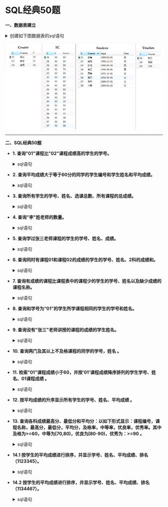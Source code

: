 # SQL经典50题

**一、数据表建立**
    <details>
      <summary>创建如下图数据表的sql语句</summary>

    --创建学生信息表
    CREATE TABLE Student(S varchar(10),Sname varchar(10),Sage datetime,Ssex nvarchar(10));
    --创建课程表
    CREATE TABLE Course(C varchar(10),Cname varchar(10),T varchar(10));
    --创建老师表
    CREATE TABLE Teacher(T varchar(10),Tname varchar(10));
    --创建成绩表
    CREATE TABLE SC(S varchar(10),C varchar(10),Score decimal(18,1));
    
    --添加学生
    INSERT INTO Student VALUES('01' , '赵雷' , '1990-01-01' , '男');
    INSERT INTO Student VALUES('02' , '钱电' , '1990-12-21' , '男');
    INSERT INTO Student VALUES('03' , '孙风' , '1990-05-20' , '男');
    INSERT INTO Student VALUES('04' , '李云' , '1990-08-06' , '男');
    INSERT INTO Student VALUES('05' , '周梅' , '1991-12-01' , '女');
    INSERT INTO Student VALUES('06' , '吴兰' , '1992-03-01' , '女');
    INSERT INTO Student VALUES('07' , '郑竹' , '1989-07-01' , '女');
    INSERT INTO Student VALUES('08' , '王菊' , '1990-01-20' , '女');
    --添加课程
    INSERT INTO Course VALUES('01' , '语文' , '02');
    INSERT INTO Course VALUES('02' , '数学' , '01');
    INSERT INTO Course VALUES('03' , '英语' , '03');
    --添加老师信息
    INSERT INTO Teacher VALUES('01' , '张三');
    INSERT INTO Teacher VALUES('02' , '李四');
    INSERT INTO Teacher VALUES('03' , '王五');
    --添加成绩
    INSERT INTO SC VALUES('01' , '01' , 80);
    INSERT INTO SC VALUES('01' , '02' , 90);
    INSERT INTO SC VALUES('01' , '03' , 99);
    INSERT INTO SC VALUES('02' , '01' , 70);
    INSERT INTO SC VALUES('02' , '02' , 60);
    INSERT INTO SC VALUES('02' , '03' , 80);
    INSERT INTO SC VALUES('03' , '01' , 80);
    INSERT INTO SC VALUES('03' , '02' , 80);
    INSERT INTO SC VALUES('03' , '03' , 80);
    INSERT INTO SC VALUES('04' , '01' , 50);
    INSERT INTO SC VALUES('04' , '02' , 30);
    INSERT INTO SC VALUES('04' , '03' , 20);
    INSERT INTO SC VALUES('05' , '01' , 76);
    INSERT INTO SC VALUES('05' , '02' , 87);
    INSERT INTO SC VALUES('06' , '01' , 31);
    INSERT INTO SC VALUES('06' , '03' , 34);
    INSERT INTO SC VALUES('07' , '02' , 89);
    INSERT INTO SC VALUES('07' , '03' , 98);
</details>

   ![image](https://github.com/Anfany/Study-Tips-for-Other-Language/blob/master/SQL/sql_50.png)

---

**二、SQL经典50题**

   + **1. 查询"01"课程比"02"课程成绩高的学生的学号。**
     <details>
       <summary>sql语句</summary>
     
         --查询"01"课程比"02"课程成绩高的学生的学号

         SELECT a.S 学号
         FROM
            (SELECT SC.S, SC.Score FROM SC WHERE SC.C = '01') a, --查询有01课程成绩的学生的学号和对应的成绩
            (SELECT SC.S, SC.Score FROM SC WHERE SC.C = '02') b  --查询有02课程成绩的学生的学号和对应的成绩
         WHERE a.S = b.S AND a.Score > b.Score --学号相同，成绩对比
   </details>
      
   + **2. 查询平均成绩大于等于60分的同学的学生编号和学生姓名和平均成绩。**
     <details>
       <summary>sql语句</summary>
     
          --查询平均成绩不低于60分的同学的学生编号和学生姓名和平均成绩

          SELECT b.S 学号, a.Sname 姓名, b.avgnum 平均成绩
          FROM
              (SELECT d.S, round(avg(d.Score), 1) avgnum 
              FROM SC d 
              GROUP BY d.s 
              HAVING avgnum >= 60) b, Student a --选择平均成绩不低于60分的学生的学号，以及平均成绩
          where b.S = a.S    
  </details>     
   
   + **3. 查询所有学生的学号、姓名、选课总数、所有课程的总成绩。**
       <details>
          <summary>sql语句</summary>
     
          --查询所有学生的学号、姓名、选课总数、所有课程的总成绩

          SELECT b.S 学号, d.Sname 姓名, b.zongshu 选课总数, b.chengji 总成绩
          FROM
              (SELECT a.S, count(*) zongshu, sum(a.Score) chengji
               FROM SC a 
               GROUP BY a.S) b, Student d  --和题2相似
          WHERE b.S = d.S   
   </details>   
      
   + **4. 查询"李"姓老师的数量。**
    <details>
          <summary>sql语句</summary>
     
          --查询李姓老师的数量

          SELECT count(*) 数量
          FROM Teacher t
          WHERE t.Tname LIKE '李%' -- like的用法
	  
	  
   </details>   
            
   + **5. 查询学过张三老师课程的学生的学号、姓名、成绩。**
    <details>
          <summary>sql语句</summary>
     
          --查询学过张三老师课程的学生的学号、姓名、成绩

          --通过表Teacher获得"张三"老师的编号
          --结合表Course获得对应的课程号
          --结合表SC获得学生的学号，成绩
          --根据表Student获得结果
          SELECT d.S 学号, f.Sname 姓名, d.Score 成绩
          FROM
             (SELECT s.S, h.Tname, s.Score 
             FROM
             SC s
             LEFT JOIN
                   (SELECT c.C, t.Tname 
                   FROM Course c
                   LEFT JOIN Teacher t
                  ON c.T = t.T) h
             ON s.C = h.C 
             WHERE h.Tname = '张三') d,
             Student f
         WHERE d.S = f.S

   </details>       
     
   + **6. 查询同时有课程01和课程02的成绩的学生的学号、姓名、2科的成绩和。**
    <details>
          <summary>sql语句</summary>
     
          --查询同时有课程01和课程02的成绩的学生的学号、姓名、2科的成绩和

          --获得课程编号01的学号、成绩
          --获得课程编号02的学号、成绩
          --union all表 
          --选择恰好有2条记录的,得到结果

          SELECT d.S 学号, t.Sname 姓名, d.he 成绩和
          FROM
             (SELECT f.S, sum(f.Score) he, count(f.S) cc
             FROM
                 (SELECT s.S, s.Score
                 FROM SC s
                 WHERE s.C = '01'
                 UNION All
                 SELECT s.S, s.Score
                 FROM SC s
                 WHERE s.C = '02') f
            GROUP BY f.S 
            HAVING cc = 2) d,
            Student t
         WHERE d.S = t.S
	 
	 
   </details>       
      
          
   + **7. 查询有成绩的课程比课程表中的课程少的学生的学号、姓名以及缺少成绩的课程名称。**
    <details>
          <summary>sql语句</summary>
     
           ----查询有成绩的课程比课程表中的课程少的学生的学号、姓名

           SELECT c.S 学号, t.Sname 姓名
           FROM
               (SELECT s.S, COUNT(*) shu 
               FROM SC s
               GROUP BY s.S) c, 
		       Student t
           WHERE shu < (SELECT COUNT(*) FROM Course) and c.S = t.S 

   </details>  

   + **8. 查询和学号为“01”的学生所学课程相同的学生的学号和姓名。**
    <details>
          <summary>sql语句</summary>
     
           --查询和学号为“01”的学生所学课程相同的学生的学号和姓名
 
           --首先查询和学生01的选的课程总数是一样的学生
           --然后查询每个学生选的课程在01所选的课程中的总数
           --上面两个数相等的学生选的课就是和01一样的

           SELECT kk.S 学号, t.Sname 姓名
           FROM
              (SELECT gg.S
               FROM 
                   (SELECT s.S, COUNT(*) shu
                    FROM SC s
                    GROUP BY s.S 
                    HAVING shu = (SELECT COUNT(*)
                                  FROM SC
                                  WHERE SC.S = '01')) gg,
						 
                   (SELECT e.S, COUNT(e.S) liang
                    FROM
                        (SELECT d.S
                         FROM SC d
                         WHERE d.C in (SELECT SC.C
                                       FROM SC
                                       WHERE SC.S = '01')) e
                                       GROUP BY e.S) hh
               WHERE gg.S = hh.S AND gg.S <> '01'AND gg.shu = hh.liang) kk,
               Student t
           WHERE kk.S = t.S

   </details>  
   
   + **9. 查询没有"张三"老师讲授的课程的成绩的学生姓名。**
    <details>
          <summary>sql语句</summary>
     
           --查询没学过"张三"老师讲授的任一门课程的学生姓名

           --首先找到张三老师的课程编号
           --查询成绩中没有这个课程编号的学生

           SELECT stu.Sname 姓名
           FROM Student stu
           WHERE stu.S IN 
		   (SELECT DISTINCT d.S
		   FROM Student d
		   WHERE d.S NOT IN
		            (SELECT k.S 
			    FROM SC k
			    WHERE k.C IN
				(SELECT s.C 
                                FROM Course s, Teacher t
                                WHERE s.T = t.T and t.Tname = '张三')))

   </details> 
  
   + **10. 查询两门及其以上不及格课程的同学的学号，姓名 。**
    <details>
          <summary>sql语句</summary>
     
           --查询两门及其以上不及格课程的同学的学号，姓名

           SELECT f.S 学号, f.Sname 姓名
           FROM Student f 
           WHERE f.S in 
                    (SELECT s.S 学号
                     FROM 
                         (SELECT c.S, c.score
	                 FROM SC c
		         WHERE c.score < 60) s 
                     GROUP BY s.S
                    HAVING COUNT(s.S) >=  2)

   </details>   
 
   + **11. 检索"01"课程成绩小于60，并按'01'课程成绩降序排列的学生学号、姓名、01课程成绩 。**
    <details>
           <summary>sql语句</summary>
	
              --检索"01"课程成绩小于60，并按'01'课程成绩降序排列的学生学号、姓名、01课程成
	      
              SELECT s.S 学号, t.Sname 姓名, s.score  '01成绩'
              FROM SC s, Student t
              WHERE s.C = '01' AND s.score < 60 AND s.S = t.S
              ORDER BY s.score DESC
	  
   </details>   
   
   + **12. 按平均成绩的升序显示所有学生的学号、姓名、平均成绩 。**
    <details>
           <summary>sql语句</summary>
	
               --按平均成绩的升序显示所有学生的学号、姓名、平均成绩

               SELECT d.S 学号, t.Sname 姓名, d.jun 平均成绩
               FROM
                  (SELECT s.S, ROUND(AVG(s.score),1) jun
                  FROM SC s
                  GROUP BY s.S) d,
                  Student t
               WHERE d.S = t.S
               ORDER BY d.jun ASC 
	  
   </details>     
   
   + **13. 查询各科成绩最高分、最低分和平均分：以如下形式显示：课程编号，课程名称，最高分，最低分，平均分，及格率，中等率，优良率，优秀率。其中及格为>=60，中等为[70,80)，优良为[80-90)，优秀为：>=90 。**
    <details>
           <summary>sql语句</summary>
	
               --查询各科成绩最高分、最低分和平均分：以如下形式显示：课程编号，课程名称，最高分，最低分，平均分，及格率，中等率，优良率，优秀率。其中及格为>=60，中等为[70,80)，优良为[80-90)，优秀为：>=90


               --课程表和成绩表连接
               --计算

              SELECT d.C 课程编号, d.Cname 课程名称, MAX(d.score) 最高分, MIN(d.score) 最低分, ROUND(AVG(d.score),1) 平均分,              ROUND(SUM(CASE WHEN d.score >=60 THEN 1.0 ELSE 0.0 END) / SUM(CASE WHEN d.score >=0.0 THEN 1.0 ELSE 0.0 END), 2) 及格率,  ROUND(SUM(CASE WHEN d.score >=70 AND d.score<80 THEN 1.0 ELSE 0.0 END) / SUM(CASE WHEN d.score >=0.0 THEN 1.0 ELSE 0.0 END), 2) 中等率, ROUND(SUM(CASE WHEN d.score >=80 AND d.score <90 THEN 1.0 ELSE 0.0 END) / SUM(CASE WHEN d.score >=0.0 THEN 1.0 ELSE 0.0 END), 2) 优良率,ROUND(SUM(CASE WHEN d.score >=90 THEN 1.0 ELSE 0.0 END) / SUM(CASE WHEN d.score >=0.0 THEN 1.0 ELSE 0.0 END), 2) 优秀率
               FROM
               (SELECT s.C, s.score, c.Cname
               FROM SC s
               LEFT JOIN Course c
               ON  s.C = c.C) d
               GROUP BY d.C
	  
   </details>   
 
   + **14.1 按学生的平均成绩进行排序，并显示学号、姓名、平均成绩、排名（1123345）。**
    <details>
           <summary>sql语句</summary>
	
           --按学生的平均成绩进行排序，并显示学号、姓名、平均成绩、排名（1123345）
           SELECT t2.S 学生学号, t2.平均成绩, 1 + (SELECT COUNT(DISTINCT 平均成绩) 
                                                 FROM 
                                                    (SELECT s.S, ROUND(AVG(s.score), 1) 平均成绩 
                                                     FROM SC s
                                                     GROUP BY s.S) t1 
                                                 WHERE 平均成绩>t2.平均成绩)  名次 
                            
           FROM 
              (SELECT c.S, round(avg(score), 1) 平均成绩 
               FROM SC c 
               GROUP BY c.S) t2
           ORDER BY t2.平均成绩 DESC
	   
   </details> 
   
  + **14.2 按学生的平均成绩进行排序，并显示学号、姓名、平均成绩、排名（1134467）。**
  
    <details> 
        <summary>sql语句</summary>
	
        --按学生的平均成绩进行排序，并显示学号、姓名、平均成绩、排名（1134467）

        --首先计算每个人的平均成绩
        --计算每个人的平均成绩大于其他人的个数，需要添加上平均成绩最低的人
        --总分数减去这个数就是名次
							 
        SELECT re.学号, re.平均成绩, tt.Sname, re.名次
        FROM
            (SELECT ty.学号, ty.平均成绩, MIN(ty.名次) 名次
             FROM
                 (SELECT tu.S 学号, tu.fen 平均成绩, (SELECT COUNT(*) FROM (SELECT DISTINCT(SC.S) FROM SC GROUP BY SC.S))- tu.jishu 名次
                  FROM
                      (SELECT *
                       FROM
                           (SELECT h.S, h.fen, COUNT(h.S) jishu
                           FROM
                              (SELECT r.S, r.fen
                               FROM
                                  (SELECT s.S, ROUND(AVG(s.score), 1) fen
                                   FROM SC s
                                   GROUP BY s.S) r, 
				   
                                  (SELECT s.S, ROUND(AVG(s.score), 1) shu
                                  FROM SC s
                                  GROUP BY s.S) rr
                           WHERE r.S <> rr.S AND r.fen >= rr.shu) h
                           GROUP BY h.S)
			   
                      UNION ALL
		      
                          SELECT fu.S, fu.fen, ROUND(ROUND(fu.fen,0) - ROUND(fu.fen,0),0) jishu
                          FROM 
                              (SELECT s.S, ROUND(AVG(s.score), 1) fen
                              FROM SC s
                              GROUP BY s.S) fu
                              WHERE fu.fen = (SELECT MIN(yu.shu) 
                                              FROM 
					         (SELECT s.S, ROUND(AVG(s.score), 1) shu FROM SC s GROUP BY s.S) yu)) tu	
            ) ty
						GROUP BY ty.学号) re,
						Student tt
						
         WHERE tt.S = re.学号 
         ORDER BY re.名次
						
	
    </details> 
   
 
